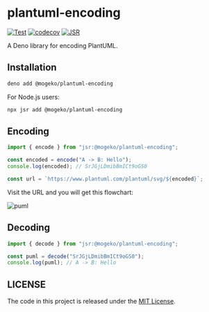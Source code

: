 # plantuml-encoding

[![Test](https://github.com/mogeko/plantuml-encoding/actions/workflows/test.yaml/badge.svg)](https://github.com/mogeko/plantuml-encoding/actions/workflows/test.yaml)
[![codecov](https://codecov.io/gh/mogeko/plantuml-encoding/graph/badge.svg?token=sOSMiP3F42)](https://codecov.io/gh/mogeko/plantuml-encoding)
[![JSR](https://jsr.io/badges/@mogeko/plantuml-encoding)](https://jsr.io/@mogeko/plantuml-encoding)

A Deno library for encoding PlantUML.

## Installation

```sh
deno add @mogeko/plantuml-encoding
```

For Node.js users:

```sh
npx jsr add @mogeko/plantuml-encoding
```

## Encoding

```ts
import { encode } from "jsr:@mogeko/plantuml-encoding";

const encoded = encode("A -> B: Hello");
console.log(encoded); // SrJGjLDmibBmICt9oGS0

const url = `https://www.plantuml.com/plantuml/svg/${encoded}`;
```

Visit the URL and you will get this flowchart:

![puml](https://www.plantuml.com/plantuml/svg/SrJGjLDmibBmICt9oGS0)

## Decoding

```ts
import { decode } from "jsr:@mogeko/plantuml-encoding";

const puml = decode("SrJGjLDmibBmICt9oGS0");
console.log(puml); // A -> B: Hello
```

## LICENSE

The code in this project is released under the [MIT License](./LICENSE).
